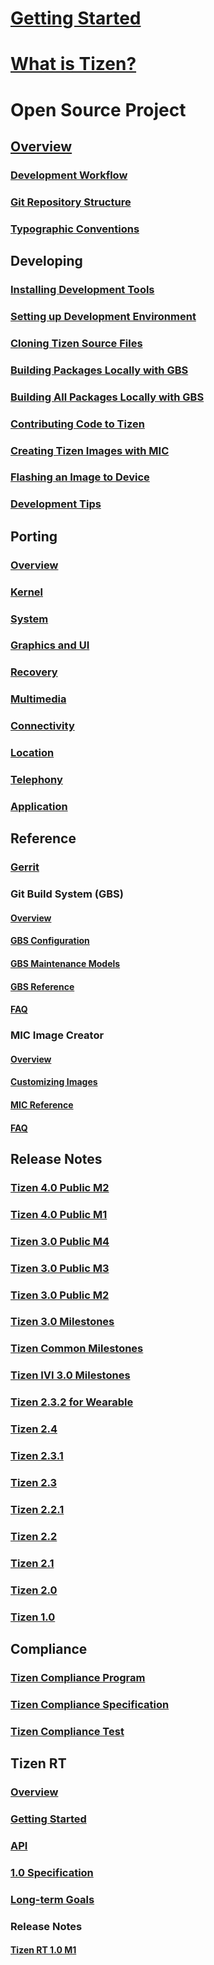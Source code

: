 # [Getting Started](index.md)

<!-- Tizen Platform Content -->
# [What is Tizen?](https://portal.tizen.org/tizen/overview/tizen.php)


# Open Source Project

## [Overview](open-source-project/about/tizen-open-source-overview.md)
### [Development Workflow](open-source-project/about/work-flow.md)
### [Git Repository Structure](open-source-project/about/git-repo-structure.md)
### [Typographic Conventions](open-source-project/about/conventions.md)

## Developing
### [Installing Development Tools](open-source-project/developing/installing.md)
### [Setting up Development Environment](open-source-project/developing/setting-up.md)
### [Cloning Tizen Source Files](open-source-project/developing/cloning.md)
### [Building Packages Locally with GBS](open-source-project/developing/building.md)
### [Building All Packages Locally with GBS](open-source-project/developing/building-all.md)
### [Contributing Code to Tizen](open-source-project/developing/contributing.md)
### [Creating Tizen Images with MIC](open-source-project/developing/creating.md)
### [Flashing an Image to Device](open-source-project/developing/flashing.md)
### [Development Tips](open-source-project/developing/tips.md)

## Porting
### [Overview](open-source-project/porting/overview.md)
### [Kernel](open-source-project/porting/kernel.md)
### [System](open-source-project/porting/system.md)
### [Graphics and UI](open-source-project/porting/graphics-and-ui.md)
### [Recovery](open-source-project/porting/recovery.md)
### [Multimedia](open-source-project/porting/multimedia.md)
### [Connectivity](open-source-project/porting/connectivity.md)
### [Location](open-source-project/porting/location.md)
### [Telephony](open-source-project/porting/telephony.md)
### [Application](open-source-project/porting/application.md)

## Reference
### [Gerrit](open-source-project/reference/gerrit-usage.md)
### Git Build System (GBS)
#### [Overview](open-source-project/reference/gbs/gbs-overview.md)
#### [GBS Configuration](open-source-project/reference/gbs/gbs.conf.md)
#### [GBS Maintenance Models](open-source-project/reference/gbs/gbs-maintenance-models.md)
#### [GBS Reference](open-source-project/reference/gbs/gbs-reference.md)
#### [FAQ](open-source-project/reference/gbs/gbs-faq.md)

### MIC Image Creator
#### [Overview](open-source-project/reference/mic/mic-overview.md)
#### [Customizing Images](open-source-project/reference/mic/mic-customize-image.md)
#### [MIC Reference](open-source-project/reference/mic/mic-reference.md)
#### [FAQ](open-source-project/reference/mic/mic-faq.md)

## Release Notes
### [Tizen 4.0 Public M2](open-source-project/release-notes/tizen-4-0-m2.md)
### [Tizen 4.0 Public M1](open-source-project/release-notes/tizen-4-0-m1.md)
### [Tizen 3.0 Public M4](open-source-project/release-notes/tizen-3-0-m4.md)
### [Tizen 3.0 Public M3](open-source-project/release-notes/tizen-3-0-m3.md)
### [Tizen 3.0 Public M2](open-source-project/release-notes/tizen-3-0-m2.md)
### [Tizen 3.0 Milestones](open-source-project/release-notes/tizen-3-0-milestones.md)
### [Tizen Common Milestones](open-source-project/release-notes/tizen-common-milestones.md)
### [Tizen IVI 3.0 Milestones](open-source-project/release-notes/tizen-ivi-3-0-milestones.md)
### [Tizen 2.3.2 for Wearable](open-source-project/release-notes/tizen-2-3-2.md)
### [Tizen 2.4](open-source-project/release-notes/tizen-2-4.md)
### [Tizen 2.3.1](open-source-project/release-notes/tizen-2-3-1.md)
### [Tizen 2.3](open-source-project/release-notes/tizen-2-3.md)
### [Tizen 2.2.1](open-source-project/release-notes/tizen-2-2-1.md)
### [Tizen 2.2](open-source-project/release-notes/tizen-2-2.md)
### [Tizen 2.1](open-source-project/release-notes/tizen-2-1.md)
### [Tizen 2.0](open-source-project/release-notes/tizen-2-0.md)
### [Tizen 1.0](open-source-project/release-notes/tizen-1-0.md)

## Compliance
### [Tizen Compliance Program](open-source-project/compliance/compliance-program.md)
### [Tizen Compliance Specification](open-source-project/compliance/compliance-specification.md)
### [Tizen Compliance Test](open-source-project/compliance/compliance-test.md)

## Tizen RT
### [Overview](open-source-project/tizen-rt/tizen-rt-overview.md)
### [Getting Started](open-source-project/tizen-rt/rt-getting-started.md)
### [API](open-source-project/tizen-rt/rt-api.md)
### [1.0 Specification](open-source-project/tizen-rt/rt-specification-1-0.md)
### [Long-term Goals](open-source-project/tizen-rt/rt-goal.md)
### Release Notes
#### [Tizen RT 1.0 M1](open-source-project/tizen-rt/release-notes/tizen-rt-1-0-m1.md)
<!-- End of Tizen Platform -->

